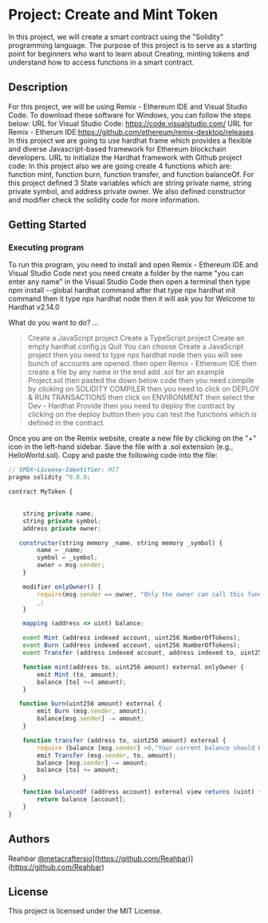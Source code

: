 # Project: Create and Mint Token

In this project, we will create a smart contract using the "Solidity" programming language. The purpose of this project is to serve as a starting point for beginners who want to learn about Creating, minting tokens and understand how to access functions in a smart contract.

## Description

For this project, we will be using Remix - Ethereum IDE and Visual Studio Code. To download these software for Windows, you can follow the steps below:
URL for Visual Studio Code: https://code.visualstudio.com/
URL for Remix - Etherum IDE:https://github.com/ethereum/remix-desktop/releases
In this project we are going to use hardhat frame which provides a flexible and diverse Javascript-based framework for Ethereum blockchain developers.
URL to initialize the Hardhat framework with  Github project code:
In this project also we are going create 4 functions which are: function mint, function burn, function transfer, and function balanceOf. For this project defined 3 State variables which are string private name, string private symbol, and address private owner. We also defined constructor and modifier check the solidity code for more information.

## Getting Started

### Executing program

To run this program, you need to install and open Remix - Ethereum IDE and Visual Studio Code next you need create a folder by the name "you can enter any name" in the Visual Studio Code then open a terminal then type npm install --global hardhat command after that type npx hardhat init command then it type npx hardhat node then it will ask you for Welcome to Hardhat v2.14.0

 What do you want to do? ... 
> Create a JavaScript project
  Create a TypeScript project
  Create an empty hardhat.config.js
  Quit
> You can choose Create a JavaScript project then you need to type npx hardhat node then you will see bunch of accounts are opened. then open Remix - Ethereum IDE then create a file by any name in the end add .sol for an example Project.sol then pasted the down below code then you need compile by clicking on SOLIDITY COMPILER then you need to click on DEPLOY & RUN TRANSACTIONS then click on ENVIRONMENT then select the Dev - Hardhat Provide then you need to deploy the contract by clicking on the deploy button then you can test the functions which is defined in the contract.

Once you are on the Remix website, create a new file by clicking on the "+" icon in the left-hand sidebar. Save the file with a .sol extension (e.g., HelloWorld.sol). Copy and paste the following code into the file:

```javascript
// SPDX-License-Identifier: MIT
pragma solidity ^0.8.0;

contract MyToken {

    
    string private name;
    string private symbol;
    address private owner;

   constructor(string memory _name, string memory _symbol) {
        name = _name;
        symbol = _symbol;
        owner = msg.sender;
    }

    modifier onlyOwner() {
        require(msg.sender == owner, "Only the owner can call this function!.");
        _;
    }

    mapping (address => uint) balance;

    event Mint (address indexed account, uint256 NumberOfTokens);
    event Burn (address indexed account, uint256 NumberOfTokens);
    event Transfer (address indexed account, address indexed to, uint256 NumberOfTokens);

    function mint(address to, uint256 amount) external onlyOwner {
        emit Mint (to, amount);
        balance [to] +=( amount);
    }

   function burn(uint256 amount) external {
        emit Burn (msg.sender, amount);
        balance[msg.sender] -= amount;
    }

    function transfer (address to, uint256 amount) external {
        require (balance [msg.sender] >0,"Your current balance should be greater than 0");
        emit Transfer (msg.sender, to, amount);
        balance [msg.sender] -= amount;
        balance [to] += amount;
    }

    function balanceOf (address account) external view returns (uint) {
        return balance [account];
    }
}


```

## Authors

Reahbar 
[@metacraftersio](https://twitter.com/metacraftersio)](https://github.com/Reahbar)](https://github.com/Reahbar)


## License

This project is licensed under the MIT License.
